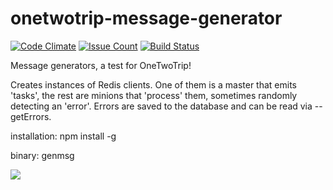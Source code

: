 # onetwotrip-message-generator

[![Code Climate](https://codeclimate.com/github/aenglisc/onetwotrip-message-generator/badges/gpa.svg)](https://codeclimate.com/github/aenglisc/onetwotrip-message-generator)
[![Issue Count](https://codeclimate.com/github/aenglisc/onetwotrip-message-generator/badges/issue_count.svg)](https://codeclimate.com/github/aenglisc/onetwotrip-message-generator)
[![Build Status](https://travis-ci.org/aenglisc/onetwotrip-message-generator.svg?branch=master)](https://travis-ci.org/aenglisc/onetwotrip-message-generator)

Message generators, a test for OneTwoTrip!

Creates instances of Redis clients. One of them is a master that emits 'tasks',
the rest are minions that 'process' them, sometimes randomly detecting an 'error'.
Errors are saved to the database and can be read via --getErrors.

installation:
npm install -g

binary:
genmsg

<img src ="https://gifyu.com/images/ezgif.com-optimizefccec.gif">
